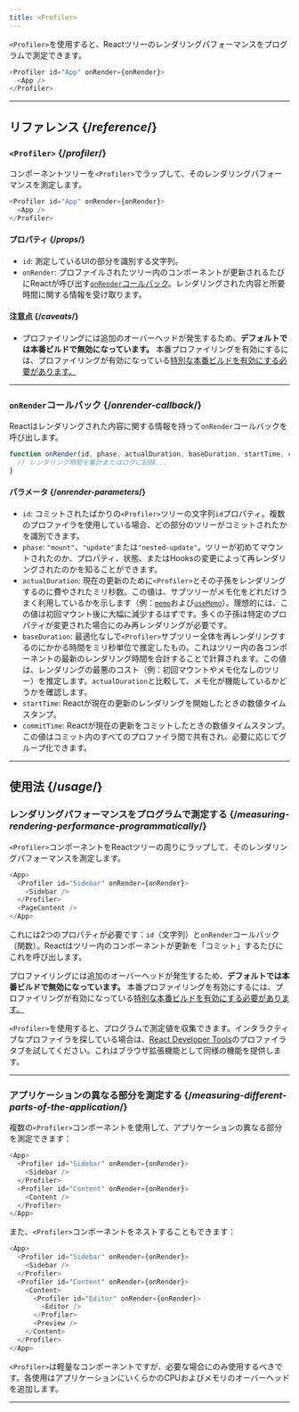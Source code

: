 ```yaml
---
title: <Profiler>
---
```


<Intro>

`<Profiler>`を使用すると、Reactツリーのレンダリングパフォーマンスをプログラムで測定できます。

```js
<Profiler id="App" onRender={onRender}>
  <App />
</Profiler>
```

</Intro>

<InlineToc />

---

## リファレンス {/*reference*/}

### `<Profiler>` {/*profiler*/}

コンポーネントツリーを`<Profiler>`でラップして、そのレンダリングパフォーマンスを測定します。

```js
<Profiler id="App" onRender={onRender}>
  <App />
</Profiler>
```

#### プロパティ {/*props*/}

* `id`: 測定しているUIの部分を識別する文字列。
* `onRender`: プロファイルされたツリー内のコンポーネントが更新されるたびにReactが呼び出す[`onRender`コールバック](#onrender-callback)。レンダリングされた内容と所要時間に関する情報を受け取ります。

#### 注意点 {/*caveats*/}

* プロファイリングには追加のオーバーヘッドが発生するため、**デフォルトでは本番ビルドで無効になっています。** 本番プロファイリングを有効にするには、プロファイリングが有効になっている[特別な本番ビルドを有効にする必要があります。](https://fb.me/react-profiling)

---

### `onRender`コールバック {/*onrender-callback*/}

Reactはレンダリングされた内容に関する情報を持って`onRender`コールバックを呼び出します。

```js
function onRender(id, phase, actualDuration, baseDuration, startTime, commitTime) {
  // レンダリング時間を集計またはログに記録...
}
```

#### パラメータ {/*onrender-parameters*/}

* `id`: コミットされたばかりの`<Profiler>`ツリーの文字列`id`プロパティ。複数のプロファイラを使用している場合、どの部分のツリーがコミットされたかを識別できます。
* `phase`: `"mount"`、`"update"`または`"nested-update"`。ツリーが初めてマウントされたのか、プロパティ、状態、またはHooksの変更によって再レンダリングされたのかを知ることができます。
* `actualDuration`: 現在の更新のために`<Profiler>`とその子孫をレンダリングするのに費やされたミリ秒数。この値は、サブツリーがメモ化をどれだけうまく利用しているかを示します（例：[`memo`](/reference/react/memo)および[`useMemo`](/reference/react/useMemo)）。理想的には、この値は初回マウント後に大幅に減少するはずです。多くの子孫は特定のプロパティが変更された場合にのみ再レンダリングが必要です。
* `baseDuration`: 最適化なしで`<Profiler>`サブツリー全体を再レンダリングするのにかかる時間をミリ秒単位で推定したもの。これはツリー内の各コンポーネントの最新のレンダリング時間を合計することで計算されます。この値は、レンダリングの最悪のコスト（例：初回マウントやメモ化なしのツリー）を推定します。`actualDuration`と比較して、メモ化が機能しているかどうかを確認します。
* `startTime`: Reactが現在の更新のレンダリングを開始したときの数値タイムスタンプ。
* `commitTime`: Reactが現在の更新をコミットしたときの数値タイムスタンプ。この値はコミット内のすべてのプロファイラ間で共有され、必要に応じてグループ化できます。

---

## 使用法 {/*usage*/}

### レンダリングパフォーマンスをプログラムで測定する {/*measuring-rendering-performance-programmatically*/}

`<Profiler>`コンポーネントをReactツリーの周りにラップして、そのレンダリングパフォーマンスを測定します。

```js {2,4}
<App>
  <Profiler id="Sidebar" onRender={onRender}>
    <Sidebar />
  </Profiler>
  <PageContent />
</App>
```

これには2つのプロパティが必要です：`id`（文字列）と`onRender`コールバック（関数）。Reactはツリー内のコンポーネントが更新を「コミット」するたびにこれを呼び出します。

<Pitfall>

プロファイリングには追加のオーバーヘッドが発生するため、**デフォルトでは本番ビルドで無効になっています。** 本番プロファイリングを有効にするには、プロファイリングが有効になっている[特別な本番ビルドを有効にする必要があります。](https://fb.me/react-profiling)

</Pitfall>

<Note>

`<Profiler>`を使用すると、プログラムで測定値を収集できます。インタラクティブなプロファイラを探している場合は、[React Developer Tools](/learn/react-developer-tools)のプロファイラタブを試してください。これはブラウザ拡張機能として同様の機能を提供します。

</Note>

---

### アプリケーションの異なる部分を測定する {/*measuring-different-parts-of-the-application*/}

複数の`<Profiler>`コンポーネントを使用して、アプリケーションの異なる部分を測定できます：

```js {5,7}
<App>
  <Profiler id="Sidebar" onRender={onRender}>
    <Sidebar />
  </Profiler>
  <Profiler id="Content" onRender={onRender}>
    <Content />
  </Profiler>
</App>
```

また、`<Profiler>`コンポーネントをネストすることもできます：

```js {5,7,9,12}
<App>
  <Profiler id="Sidebar" onRender={onRender}>
    <Sidebar />
  </Profiler>
  <Profiler id="Content" onRender={onRender}>
    <Content>
      <Profiler id="Editor" onRender={onRender}>
        <Editor />
      </Profiler>
      <Preview />
    </Content>
  </Profiler>
</App>
```

`<Profiler>`は軽量なコンポーネントですが、必要な場合にのみ使用するべきです。各使用はアプリケーションにいくらかのCPUおよびメモリのオーバーヘッドを追加します。

---

